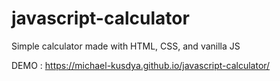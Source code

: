 # javascript-calculator
Simple calculator made with HTML, CSS, and vanilla JS

DEMO : https://michael-kusdya.github.io/javascript-calculator/
